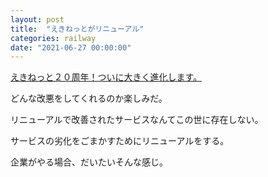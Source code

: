 ```yaml
---
layout: post
title:  "えきねっとがリニューアル"
categories: railway
date: "2021-06-27 00:00:00"
---
```


[えきねっと２０周年！ついに大きく進化します。](https://www.jreast.co.jp/press/2021/20210413_ho01.pdf)

どんな改悪をしてくれるのか楽しみだ。

リニューアルで改善されたサービスなんてこの世に存在しない。

サービスの劣化をごまかすためにリニューアルをする。

企業がやる場合、だいたいそんな感じ。
